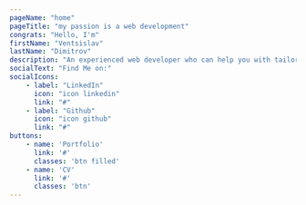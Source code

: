 ```yaml
---
pageName: "home"
pageTitle: "my passion is a web development"
congrats: "Hello, I'm"
firstName: "Ventsislav"
lastName: "Dimitrov"
description: "An experienced web developer who can help you with tailored solutions for your software needed"
socialText: "Find Me on:"
socialIcons: 
    - label: "LinkedIn"
      icon: "icon linkedin"
      link: "#"
    - label: "Github"
      icon: "icon github"
      link: "#"
buttons:
    - name: 'Portfolio'
      link: '#'
      classes: 'btn filled'
    - name: 'CV'
      link: '#'
      classes: 'btn'
---
```

